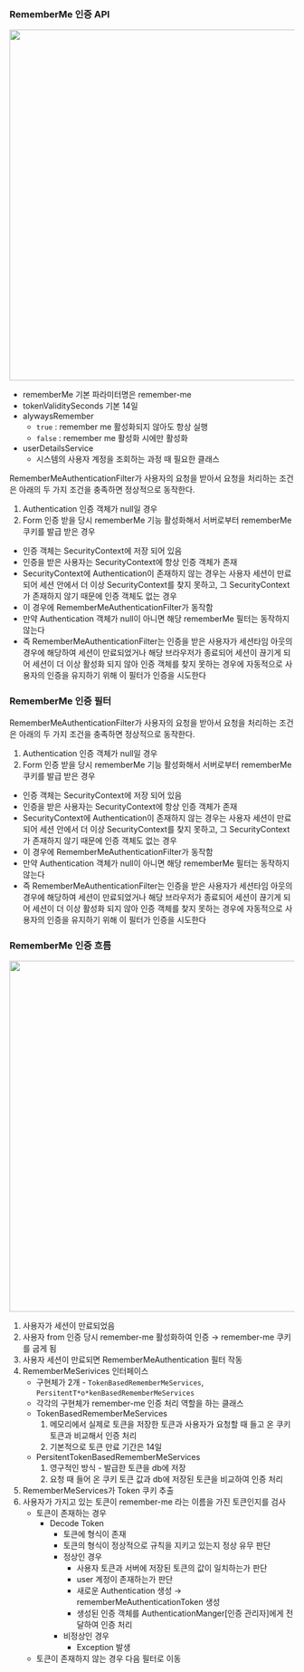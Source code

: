 ### RememberMe 인증 API
<img width="620" src="https://github.com/user-attachments/assets/ef7956f1-0524-4567-8832-e0b8683d2118">

- rememberMe 기본 파라미터명은 remember-me
- tokenValiditySeconds 기본 14일
- alywaysRemember
    - `true` : remember me 활성화되지 않아도 항상 실행
    - `false` : remember me 활성화 시에만 활성화
- userDetailsService
    - 시스템의 사용자 계정을 조회하는 과정 때 필요한 클래스

RememberMeAuthenticationFilter가 사용자의 요청을 받아서 요청을 처리하는 조건은 아래의 두 가지 조건을 충족하면 정상적으로 동작한다.

1. Authentication 인증 객체가 null일 경우
2. Form 인증 받을 당시 rememberMe 기능 활성화해서 서버로부터 rememberMe 쿠키를 발급 받은 경우
- 인증 객체는 SecurityContext에 저장 되어 있음
- 인증을 받은 사용자는 SecurityContext에 항상 인증 객체가 존재
- SecurityContext에 Authentication이 존재하지 않는 경우는 사용자 세션이 만료 되어 세션 안에서 더 이상 SecurityContext를 찾지 못하고, 그 SecurityContext가 존재하지 않기 때문에 인증 객체도 없는 경우
- 이 경우에 RememberMeAuthenticationFilter가 동작함
- 만약 Authentication 객체가 null이 아니면 해당 rememberMe 필터는 동작하지 않는다
- 즉 RememberMeAuthenticationFilter는 인증을 받은 사용자가 세션타임 아웃의 경우에 해당하여 세션이 만료되었거나 해당 브라우저가 종료되어 세션이 끊기게 되어 세션이 더 이상 활성화 되지 않아 인증 객체를 찾지 못하는 경우에 자동적으로 사용자의 인증을 유지하기 위해 이 필터가 인증을 시도한다

### RememberMe 인증 필터
RememberMeAuthenticationFilter가 사용자의 요청을 받아서 요청을 처리하는 조건은 아래의 두 가지 조건을 충족하면 정상적으로 동작한다.

1. Authentication 인증 객체가 null일 경우
2. Form 인증 받을 당시 rememberMe 기능 활성화해서 서버로부터 rememberMe 쿠키를 발급 받은 경우
- 인증 객체는 SecurityContext에 저장 되어 있음
- 인증을 받은 사용자는 SecurityContext에 항상 인증 객체가 존재
- SecurityContext에 Authentication이 존재하지 않는 경우는 사용자 세션이 만료 되어 세션 안에서 더 이상 SecurityContext를 찾지 못하고, 그 SecurityContext가 존재하지 않기 때문에 인증 객체도 없는 경우
- 이 경우에 RememberMeAuthenticationFilter가 동작함
- 만약 Authentication 객체가 null이 아니면 해당 rememberMe 필터는 동작하지 않는다
- 즉 RememberMeAuthenticationFilter는 인증을 받은 사용자가 세션타임 아웃의 경우에 해당하여 세션이 만료되었거나 해당 브라우저가 종료되어 세션이 끊기게 되어 세션이 더 이상 활성화 되지 않아 인증 객체를 찾지 못하는 경우에 자동적으로 사용자의 인증을 유지하기 위해 이 필터가 인증을 시도한다

### RememberMe 인증 흐름
<img width="620" src="https://github.com/user-attachments/assets/5e0c537d-b0e6-4eb8-b446-fbe01b8e045b">

1. 사용자가 세션이 만료되었음
2. 사용자 from 인증 당시 remember-me 활성화하여 인증 → remember-me 쿠키를 굽게 됨
3. 사용자 세션이 만료되면 RememberMeAuthentication 필터 작동
4. RememberMeSerivices 인터페이스
    - 구현체가 2개 - `TokenBasedRememberMeServices`, `PersitentT*o*kenBasedRememberMeServices`
    - 각각의 구현체가 remember-me 인증 처리 역할을 하는 클래스
    - TokenBasedRememberMeServices
        1. 메모리에서 실제로 토큰을 저장한 토큰과 사용자가 요청할 때 들고 온 쿠키 토큰과 비교해서 인증 처리
        2. 기본적으로 토큰 만료 기간은 14일
    - PersitentTokenBasedRememberMeServices
        1. 영구적인 방식 - 발급한 토큰을 db에 저장
        2. 요청 때 들어 온 쿠키 토큰 값과 db에 저장된 토큰을 비교하여 인증 처리
5. RememberMeServices가 Token 쿠키 추출
6. 사용자가 가지고 있는 토큰이 remember-me 라는 이름을 가진 토큰인지를 검사
    - 토큰이 존재하는 경우
        - Decode Token
            - 토큰에 형식이 존재
            - 토큰의 형식이 정상적으로 규칙을 지키고 있는지 정상 유무 판단
            - 정상인 경우
                - 사용자 토큰과 서버에 저장된 토큰의 값이 일치하는가 판단
                - user 계정이 존재하는가 판단
                - 새로운 Authentication 생성 → rememberMeAuthenticationToken 생성
                - 생성된 인증 객체를 AuthenticationManger[인증 관리자]에게 전달하여 인증 처리
            - 비정상인 경우
                - Exception 발생
    - 토큰이 존재하지 않는 경우 다음 필터로 이동
